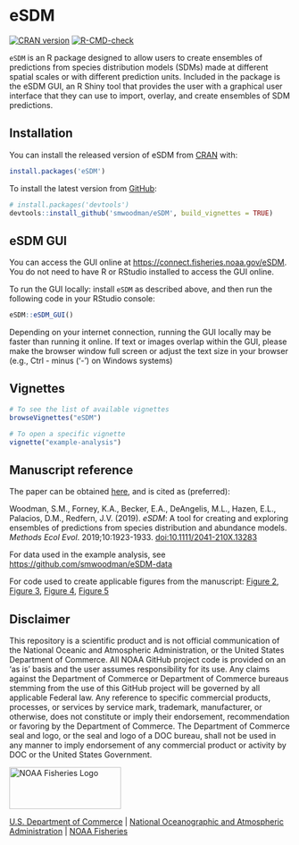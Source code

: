 # eSDM

<!-- badges: start -->
[![CRAN version](https://www.r-pkg.org/badges/version/eSDM)](https://cran.r-project.org/package=eSDM)
[![R-CMD-check](https://github.com/SWFSC/eSDM/actions/workflows/R-CMD-check.yaml/badge.svg)](https://github.com/SWFSC/eSDM/actions/workflows/R-CMD-check.yaml)
<!-- badges: end -->

`eSDM` is an R package designed to allow users to create ensembles of predictions from species distribution models (SDMs) made at different spatial scales or with different prediction units. Included in the package is the eSDM GUI, an R Shiny tool that provides the user with a graphical user interface that they can use to import, overlay, and create ensembles of SDM predictions.

## Installation

You can install the released version of eSDM from [CRAN](https://CRAN.R-project.org) with:

``` r
install.packages('eSDM')
```

To install the latest version from [GitHub](https://github.com):

``` r
# install.packages('devtools')
devtools::install_github('smwoodman/eSDM', build_vignettes = TRUE)
```

## eSDM GUI

You can access the GUI online at <https://connect.fisheries.noaa.gov/eSDM>. You do not need to have R or RStudio installed to access the GUI online.

To run the GUI locally: install `eSDM` as described above, and then run the following code in your RStudio console:

``` r
eSDM::eSDM_GUI()
```

Depending on your internet connection, running the GUI locally may be faster than running it online. If text or images overlap within the GUI, please make the browser window full screen or adjust the text size in your browser (e.g., Ctrl - minus (‘-’) on Windows systems)

## Vignettes

``` r
# To see the list of available vignettes
browseVignettes("eSDM") 

# To open a specific vignette
vignette("example-analysis")
```

## Manuscript reference

The paper can be obtained [here](https://doi.org/10.1111/2041-210X.13283), and is cited as (preferred):

Woodman, S.M., Forney, K.A., Becker, E.A., DeAngelis, M.L., Hazen, E.L., Palacios, D.M., Redfern, J.V. (2019). *eSDM*: A tool for creating and exploring ensembles of predictions from species distribution and abundance models. *Methods Ecol Evol*. 2019;10:1923-1933. <doi:10.1111/2041-210X.13283>

For data used in the example analysis, see <https://github.com/smwoodman/eSDM-data>

For code used to create applicable figures from the manuscript: [Figure 2](https://github.com/swfsc/eSDM/blob/master/data-raw/figure2_overlay.R), [Figure 3](https://github.com/swfsc/eSDM/blob/master/data-raw/figure3.R), [Figure 4](https://github.com/swfsc/eSDM/blob/master/data-raw/figure4.R), [Figure 5](https://github.com/swfsc/eSDM/blob/master/data-raw/figure5.R)

## Disclaimer

This repository is a scientific product and is not official communication of the National Oceanic and Atmospheric Administration, or the United States Department of Commerce. All NOAA GitHub project code is provided on an ‘as is’ basis and the user assumes responsibility for its use. Any claims against the Department of Commerce or Department of Commerce bureaus stemming from the use of this GitHub project will be governed by all applicable Federal law. Any reference to specific commercial products, processes, or services by service mark, trademark, manufacturer, or otherwise, does not constitute or imply their endorsement, recommendation or favoring by the Department of Commerce. The Department of Commerce seal and logo, or the seal and logo of a DOC bureau, shall not be used in any manner to imply endorsement of any commercial product or activity by DOC or the United States Government.

<img src="https://raw.githubusercontent.com/nmfs-fish-tools/nmfspalette/main/man/figures/noaa-fisheries-rgb-2line-horizontal-small.png" alt="NOAA Fisheries Logo" width="200" style="height: 75px !important;"/>

[U.S. Department of Commerce](https://www.commerce.gov/) \| [National Oceanographic and Atmospheric Administration](https://www.noaa.gov) \| [NOAA Fisheries](https://www.fisheries.noaa.gov/)
